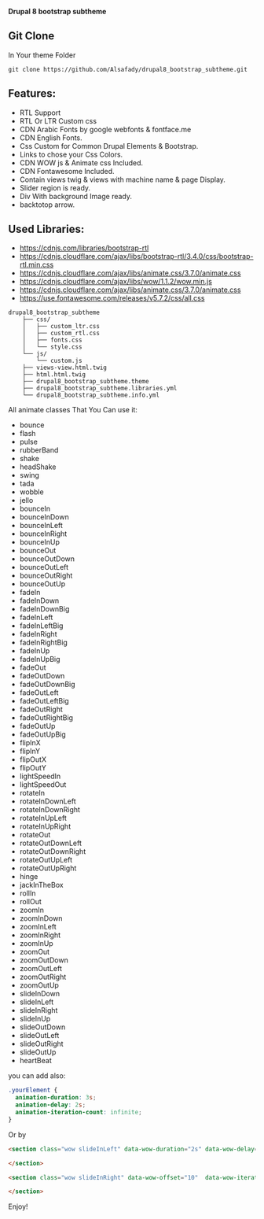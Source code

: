 
**Drupal 8 bootstrap subtheme**


## Git Clone
In Your theme Folder

```text
git clone https://github.com/Alsafady/drupal8_bootstrap_subtheme.git
```

## Features:
- RTL Support
- RTL Or LTR Custom css
- CDN Arabic Fonts by google webfonts & fontface.me
- CDN English Fonts.
- Css Custom for Common Drupal Elements & Bootstrap.
- Links to chose your Css Colors.
- CDN WOW js & Animate css Included.
- CDN Fontawesome Included.
- Contain views twig & views with machine name & page Display.
- Slider region is ready.
- Div With background Image ready.
- backtotop arrow.


## Used Libraries:
- https://cdnjs.com/libraries/bootstrap-rtl
- https://cdnjs.cloudflare.com/ajax/libs/bootstrap-rtl/3.4.0/css/bootstrap-rtl.min.css
- https://cdnjs.cloudflare.com/ajax/libs/animate.css/3.7.0/animate.css
- https://cdnjs.cloudflare.com/ajax/libs/wow/1.1.2/wow.min.js
- https://cdnjs.cloudflare.com/ajax/libs/animate.css/3.7.0/animate.css
- https://use.fontawesome.com/releases/v5.7.2/css/all.css



```text
drupal8_bootstrap_subtheme
    ├── css/
    │   ├── custom_ltr.css
    │   ├── custom_rtl.css
    │   ├── fonts.css
    │   └── style.css
    └── js/
        └── custom.js
    ├── views-view.html.twig
    ├── html.html.twig
    ├── drupal8_bootstrap_subtheme.theme
    ├── drupal8_bootstrap_subtheme.libraries.yml
    └── drupal8_bootstrap_subtheme.info.yml
```









All animate classes That You Can use it:
- bounce
- flash
- pulse
- rubberBand
- shake
- headShake
- swing
- tada
- wobble
- jello
- bounceIn
- bounceInDown
- bounceInLeft
- bounceInRight
- bounceInUp
- bounceOut
- bounceOutDown
- bounceOutLeft
- bounceOutRight
- bounceOutUp
- fadeIn
- fadeInDown
- fadeInDownBig
- fadeInLeft
- fadeInLeftBig
- fadeInRight
- fadeInRightBig
- fadeInUp
- fadeInUpBig
- fadeOut
- fadeOutDown
- fadeOutDownBig
- fadeOutLeft
- fadeOutLeftBig
- fadeOutRight
- fadeOutRightBig
- fadeOutUp
- fadeOutUpBig
- flipInX
- flipInY
- flipOutX
- flipOutY
- lightSpeedIn
- lightSpeedOut
- rotateIn
- rotateInDownLeft
- rotateInDownRight
- rotateInUpLeft
- rotateInUpRight
- rotateOut
- rotateOutDownLeft
- rotateOutDownRight
- rotateOutUpLeft
- rotateOutUpRight
- hinge
- jackInTheBox
- rollIn
- rollOut
- zoomIn
- zoomInDown
- zoomInLeft
- zoomInRight
- zoomInUp
- zoomOut
- zoomOutDown
- zoomOutLeft
- zoomOutRight
- zoomOutUp
- slideInDown
- slideInLeft
- slideInRight
- slideInUp
- slideOutDown
- slideOutLeft
- slideOutRight
- slideOutUp
- heartBeat


you can add also:


```css
.yourElement {
  animation-duration: 3s;
  animation-delay: 2s;
  animation-iteration-count: infinite;
}
```


Or by

```html
<section class="wow slideInLeft" data-wow-duration="2s" data-wow-delay="5s">

</section>

<section class="wow slideInRight" data-wow-offset="10"  data-wow-iteration="10">

</section>
```




Enjoy!
